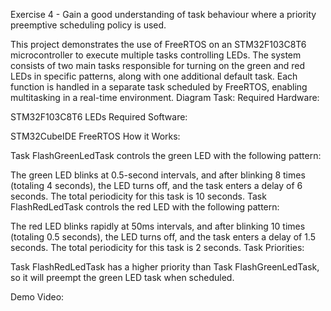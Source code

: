 Exercise 4 - Gain a good understanding of task behaviour where a priority preemptive scheduling policy is used.

This project demonstrates the use of FreeRTOS on an STM32F103C8T6 microcontroller to execute multiple tasks controlling LEDs. The system consists of two main tasks responsible for turning on the green and red LEDs in specific patterns, along with one additional default task. Each function is handled in a separate task scheduled by FreeRTOS, enabling multitasking in a real-time environment.
Diagram Task:
Required Hardware:

STM32F103C8T6
LEDs
Required Software:

STM32CubeIDE
FreeRTOS
How it Works:

Task FlashGreenLedTask controls the green LED with the following pattern:

The green LED blinks at 0.5-second intervals, and after blinking 8 times (totaling 4 seconds), the LED turns off, and the task enters a delay of 6 seconds.
The total periodicity for this task is 10 seconds.
Task FlashRedLedTask controls the red LED with the following pattern:

The red LED blinks rapidly at 50ms intervals, and after blinking 10 times (totaling 0.5 seconds), the LED turns off, and the task enters a delay of 1.5 seconds.
The total periodicity for this task is 2 seconds.
Task Priorities:

Task FlashRedLedTask has a higher priority than Task FlashGreenLedTask, so it will preempt the green LED task when scheduled.

Demo Video:
